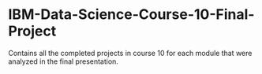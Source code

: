 # IBM-Data-Science-Course-10-Final-Project
Contains all the completed projects in course 10 for each module that were analyzed in the final presentation.
